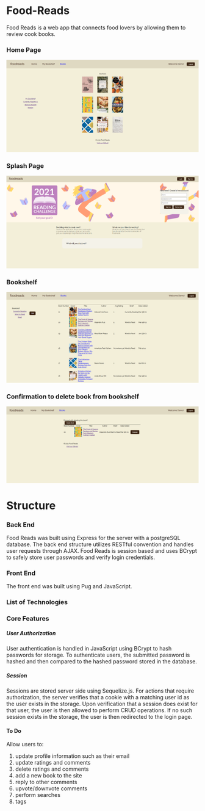 # Food-Reads
Food Reads is a web app that connects food lovers by allowing them to review cook books.
### Home Page 
![image of home](https://github.com/huang-alvin/Food-Reads/blob/main/resources/home-page.png)
### Splash Page
![image of splash](https://github.com/huang-alvin/Food-Reads/blob/main/resources/splash-page.png)
### Bookshelf
![image of bookshelf](https://github.com/huang-alvin/Food-Reads/blob/main/resources/bookshelf.png)
### Confirmation to delete book from bookshelf
![image of book deletion confirmation](https://github.com/huang-alvin/Food-Reads/blob/main/resources/delete-book.png)
# Structure
### Back End
Food Reads was built using Express for the server with a postgreSQL database. The back end structure utilizes RESTful convention and handles user requests through AJAX. Food Reads is session based and uses BCrypt to safely store user passwords and verify login credentials. 
### Front End
The front end was built using Pug and JavaScript. 
### List of Technologies
### Core Features
##### User Authorization
User authentication is handled in JavaScript using BCrypt to hash passwords for storage. To authenticate users, the submitted password is hashed and then compared to the hashed password stored in the database.
##### Session
Sessions are stored server side using Sequelize.js. For actions that require authorization, the server verifies that a cookie with a matching user id as the user exists in the storage. Upon verification that a session does exist for that user, the user is then allowed to perform CRUD operations. If no such session exists in the storage, the user is then redirected to the login page.

#### To Do
Allow users to: 
1. update profile information such as their email
2. update ratings and comments
3. delete ratings and comments
4. add a new book to the site
5. reply to other comments
6. upvote/downvote comments
7. perform searches
8. tags



